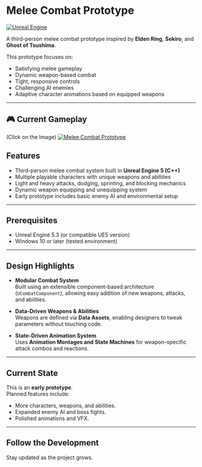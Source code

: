 # Melee Combat Prototype

[![Unreal Engine](https://img.shields.io/badge/Unreal%20Engine-5.4-1864ab?style=flat-square&logo=Unreal%20Engine&logoColor=white&labelColor=212529)](https://www.unrealengine.com/)


A third-person melee combat prototype inspired by **Elden Ring**, **Sekiro**, and **Ghost of Tsushima**.



This prototype focuses on:
- Satisfying melee gameplay
- Dynamic weapon-based combat
- Tight, responsive controls
- Challenging AI enemies
- Adaptive character animations based on equipped weapons

---

## 🎮 Current Gameplay
(Click on the Image)
[![Melee Combat Prototype](https://img.itch.zone/aW1hZ2UvMzUzNjM4Mi8yMTA2MTY5Ni5wbmc=/original/lzhhNG.png)](https://youtu.be/1wI59nvk9WY)


## Features
- Third-person melee combat system built in **Unreal Engine 5 (C++)**
- Multiple playable characters with unique weapons and abilities
- Light and heavy attacks, dodging, sprinting, and blocking mechanics
- Dynamic weapon equipping and unequipping system
- Early prototype includes basic enemy AI and environmental setup

---

## Prerequisites
- Unreal Engine 5.3 (or compatible UE5 version)
- Windows 10 or later (tested environment)

---

## Design Highlights
- **Modular Combat System**  
  Built using an extensible component-based architecture (`UCombatComponent`), allowing easy addition of new weapons, attacks, and abilities.

- **Data-Driven Weapons & Abilities**  
  Weapons are defined via **Data Assets**, enabling designers to tweak parameters without touching code.

- **State-Driven Animation System**  
  Uses **Animation Montages and State Machines** for weapon-specific attack combos and reactions.

---


## Current State
This is an **early prototype**.  
Planned features include:
- More characters, weapons, and abilities.
- Expanded enemy AI and boss fights.
- Polished animations and VFX.

---

## Follow the Development
Stay updated as the project grows.

